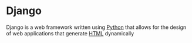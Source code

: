 # Django



Django is a web framework written using [Python](/wiki/Python) that allows for the design of web applications that generate [HTML](/wiki/HTML) dynamically

